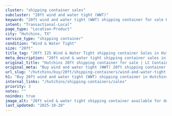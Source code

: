 ```yaml
---
cluster: "shipping container sales"
subcluster: "20ft wind and water tight (WWT)"
keyword: "20ft wind and water tight (WWT) shipping container for sale Hutchins, TX"
intent: "Transactional-Local"
page_type: "Location-Product"
city: "Hutchins, TX"
service_type: "shipping container"
condition: "Wind & Water Tight"
size: "20ft"
title_tag: "20ft I25 Wind & Water Tight shipping container Sales in Hutchins | LC Container"
meta_description: "20ft wind & water tight shipping container sales in Hutchins. Fast delivery, competitive pricing. Serving shipping containers area. Quote ID: QT3. Call (214) 524-4168 for your free quote today."
original_title: "Hutchins 20ft shipping container for sale | LC Container"
original_meta: "Buy wind and water tight (WWT) 20ft shipping container sale with local delivery in Hutchins, TX. LC Container — local Since 2003. Request a fast quote today."
url_slug: "/hutchins/buy/20ft/shipping-containers/wind-and-water-tight-wwt"
h1: "Buy 20ft wind and water tight (WWT) shipping container in Hutchins"
internal_links: "/hutchins/shipping-containers/sales"
priority: 3
notes: ""
noindex: true
image_alt: "20ft wind & water tight shipping container available for delivery in Hutchins"
last_updated: "2025-10-20"
---
```


<!-- TODO: Add unique city/inventory copy, images, and internal links here. -->
